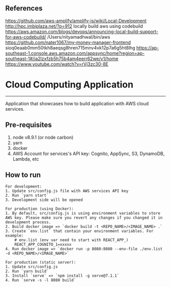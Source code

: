 ## References
https://github.com/aws-amplify/amplify-js/wiki/Local-Development
http://hpc.imbiplaza.net/?p=912
locally build aws using codebuild
https://aws.amazon.com/blogs/devops/announcing-local-build-support-for-aws-codebuild/
/Users/nityamadhwal/bin/aws
https://github.com/nater1067/my-money-manager-frontend
sioq0eaab0mm50tkh8aeqsg8hren715mnv4vk12p7a6g5ht8lhg
https://ap-southeast-1.console.aws.amazon.com/appsync/home?region=ap-southeast-1#/ia2lzxfzb5h75b4am4eerr62we/v1/home
https://www.youtube.com/watch?v=rVj3zc30-8E
# Cloud Computing Application
---

Application that showcases how to build application with AWS cloud services.

## Pre-requisites
1. node v8.9.1 (or node carbon)
2. yarn
3. docker
4. AWS Account for services's API key: Cognito, AppSync, S3, DynamoDB, Lambda, etc

## How to run
```
For development:
1. Update src/config.js file with AWS services API key
2. Run `yarn start`
3. Development side will be opened

For production (using Docker):
1. By default, src/config.js is using environment variables to store AWS key. Please make sure you revert any changes if you changed it in development process.
2. Build docker image => `docker build -t <REPO_NAME>/<IMAGE_NAME> .`
3. Create `env.list` that contain your environment variables. For example:
    # env.list (env var need to start with REACT_APP_)
    REACT_APP_COGNITO_1=xxxxx
4. Run docker image => `docker run -p 8080:8080 --env-file ./env.list -d <REPO_NAME>/<IMAGE_NAME>`

For production (static server):
1. Update src/config.js
2. Run `yarn build`
3. Install `serve` => `npm install -g serve@7.1.1`
4. Run `serve -s -l 8080 build`
```
